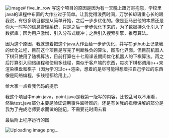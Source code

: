 ![image](https://github.com/user-attachments/assets/2ffb3b36-15a3-473d-afd8-dc6db755c205)# five_in_row
写这个项目的原因是因为有一天晚上跟万哥抱怨，学校里java的课程中布置的大作业过于简单。让我觉得浪费时间，万学长却语重心长的跟我说，有很多项目都是从简单开始，之后一步步优化的。像是亚马逊他的本质还是你大一时写的信息管理系统，只是之后一步步优化下来的，为了数据持久化引入了数据库；因为用户激增，引入分布式缓冲；之后引入搜索引擎，推荐算法。


因为这个原因，我就想着把这个java大作业给一步步优化，并写在github上记录我的优化过程，目前这个项目是写完了判断胜负的算法，图形化界面。但目前机器人下棋只使用了随机算法，目前打算在十七周课设期间优化机器人的下棋算法。再之后打算引入网络编程和使用多线程，类似于客户端的东西，每次下棋都调用c++来渲染棋盘和棋子（因为学习过c++渲染，想着的是尽可能得想着把自己学过的东西像是网络编程，多线程都给用上。）


给大家一点看我代码的提示

我这个项目中main.java，point.java是我第一版写的内容，比较乱可以不用看，然后test.java部分主要是验证调用事件监听器的。还是有关我的视频讲解的部分是我为了完成老师要求而做的随记，不需要花时间去看

最后附上程序运行的图

![Uploading image.png…]()



